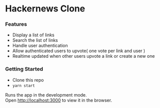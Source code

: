 # Hackernews Clone

### Features

- Display a list of links
- Search the list of links
- Handle user authentication
- Allow authenticated users to upvote( one vote per link and user )
- Realtime updated when other users upvote a link or create a new one

### Getting Started

- Clone this repo
- `yarn start`

Runs the app in the development mode.\
Open [http://localhost:3000](http://localhost:3000) to view it in the browser.
